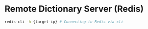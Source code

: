 # Remote Dictionary Server (Redis)


```sh
redis-cli -h {target-ip} # Connecting to Redis via cli

```
